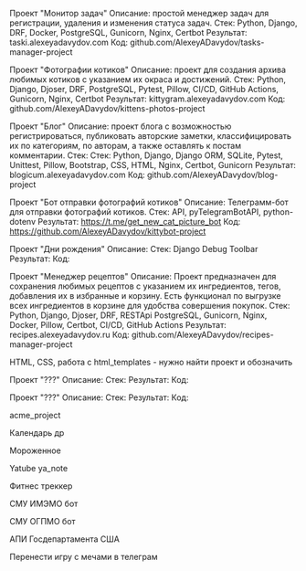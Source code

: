 Проект "Монитор задач"
Описание: простой менеджер задач для регистрации, удаления и изменения статуса задач.
Стек: Python, Django, DRF, Docker, PostgreSQL, Gunicorn, Nginx, Certbot
Результат: taski.alexeyadavydov.com
Код: github.com/AlexeyADavydov/tasks-manager-project

Проект "Фотографии котиков"
Описание: проект для создания архива любимых котиков с указанием их окраса и достижений.
Стек: Python, Django, Djoser, DRF, PostgreSQL, Pytest, Pillow, CI/CD, GitHub Actions, Gunicorn, Nginx, Certbot
Результат: kittygram.alexeyadavydov.com
Код: github.com/AlexeyADavydov/kittens-photos-project

Проект "Блог"
Описание: проект блога с возможностью регистрироваться, публиковать авторские заметки, классифицировать их по категориям, по авторам, а также оставлять к постам комментарии. 
Стек: Стек: Python, Django, Django ORM, SQLite, Pytest, Unittest, Pillow, Bootstrap, CSS, HTML, Nginx, Certbot, Gunicorn
Результат: blogicum.alexeyadavydov.com
Код: github.com/AlexeyADavydov/blog-project

Проект "Бот отправки фотографий котиков"
Описание: Телеграмм-бот для отправки фотографий котиков. 
Стек: API, pyTelegramBotAPI, python-dotenv
Результат: https://t.me/get_new_cat_picture_bot
Код: https://github.com/AlexeyADavydov/kittybot-project





Проект "Дни рождения"
Описание: 
Стек: Django Debug Toolbar
Результат: 
Код: 







Проект "Менеджер рецептов"
Описание: Проект предназначен для сохранения любимых рецептов с указанием их ингредиентов, тегов, добавления их в избранные и корзину. Есть функционал по выгрузке всех ингредиентов в корзине для удобства совершения покупок.
Стек: Python, Django, Djoser, DRF, RESTApi PostgreSQL, Gunicorn, Nginx, Docker, Pillow, Certbot, CI/CD, GitHub Actions
Результат: recipes.alexeyadavydov.ru
Код: github.com/AlexeyADavydov/recipes-manager-project




HTML, CSS, работа с html_templates - нужно найти проект и обозначить



Проект "???"
Описание: 
Стек: 
Результат: 
Код: 


Проект "???"
Описание: 
Стек: 
Результат: 
Код: 



acme_project

Календарь др

Мороженное

Yatube
ya_note

Фитнес треккер


СМУ ИМЭМО бот

СМУ ОГПМО бот

АПИ Госдепартамента США

Перенести игру с мечами в телеграм

